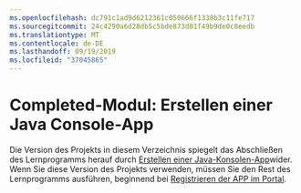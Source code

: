 ```yaml
---
ms.openlocfilehash: dc791c1ad9d6212361c050666f1338b3c11fe717
ms.sourcegitcommit: 24c4290a6d28db5c5bde873d01f49b9de0c8eedb
ms.translationtype: MT
ms.contentlocale: de-DE
ms.lasthandoff: 09/19/2019
ms.locfileid: "37045865"
---
```

# <a name="completed-module-create-a-java-console-app"></a>Completed-Modul: Erstellen einer Java Console-App

Die Version des Projekts in diesem Verzeichnis spiegelt das Abschließen des Lernprogramms herauf durch [Erstellen einer Java-Konsolen-App](https://docs.microsoft.com/graph/tutorials/java?tutorial-step=1)wider. Wenn Sie diese Version des Projekts verwenden, müssen Sie den Rest des Lernprogramms ausführen, beginnend bei [Registrieren der APP im Portal](https://docs.microsoft.com/graph/tutorials/java?tutorial-step=2).
